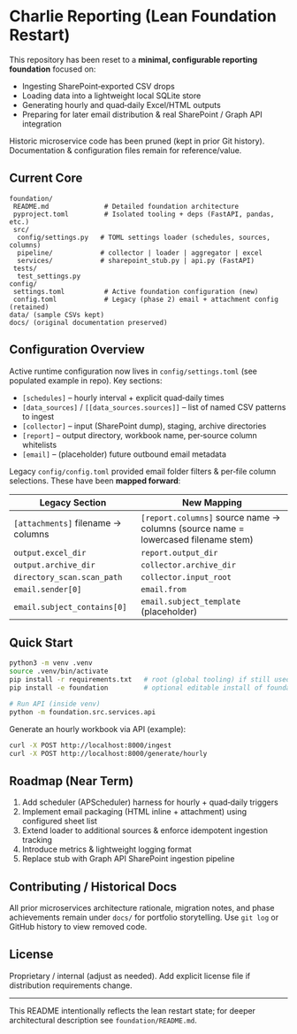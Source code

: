 # Charlie Reporting (Lean Foundation Restart)

This repository has been reset to a **minimal, configurable reporting foundation** focused on:

* Ingesting SharePoint‑exported CSV drops
* Loading data into a lightweight local SQLite store
* Generating hourly and quad‑daily Excel/HTML outputs
* Preparing for later email distribution & real SharePoint / Graph API integration

Historic microservice code has been pruned (kept in prior Git history). Documentation & configuration files remain for reference/value.

## Current Core

```text
foundation/
 README.md              # Detailed foundation architecture
 pyproject.toml         # Isolated tooling + deps (FastAPI, pandas, etc.)
 src/
  config/settings.py   # TOML settings loader (schedules, sources, columns)
  pipeline/            # collector | loader | aggregator | excel
  services/            # sharepoint_stub.py | api.py (FastAPI)
 tests/
  test_settings.py
config/
 settings.toml          # Active foundation configuration (new)
 config.toml            # Legacy (phase 2) email + attachment config (retained)
data/ (sample CSVs kept)
docs/ (original documentation preserved)
```

## Configuration Overview

Active runtime configuration now lives in `config/settings.toml` (see populated example in repo). Key sections:

* `[schedules]` – hourly interval + explicit quad‑daily times
* `[data_sources]` / `[[data_sources.sources]]` – list of named CSV patterns to ingest
* `[collector]` – input (SharePoint dump), staging, archive directories
* `[report]` – output directory, workbook name, per‑source column whitelists
* `[email]` – (placeholder) future outbound email metadata

Legacy `config/config.toml` provided email folder filters & per‑file column selections. These have been **mapped forward**:

| Legacy Section | New Mapping |
|----------------|-------------|
| `[attachments]` filename → columns | `[report.columns]` source name → columns (source name = lowercased filename stem) |
| `output.excel_dir` | `report.output_dir` |
| `output.archive_dir` | `collector.archive_dir` |
| `directory_scan.scan_path` | `collector.input_root` |
| `email.sender[0]` | `email.from` |
| `email.subject_contains[0]` | `email.subject_template` (placeholder) |

## Quick Start

```bash
python3 -m venv .venv
source .venv/bin/activate
pip install -r requirements.txt   # root (global tooling) if still used
pip install -e foundation         # optional editable install of foundation package

# Run API (inside venv)
python -m foundation.src.services.api
```

Generate an hourly workbook via API (example):

```bash
curl -X POST http://localhost:8000/ingest
curl -X POST http://localhost:8000/generate/hourly
```

## Roadmap (Near Term)

1. Add scheduler (APScheduler) harness for hourly + quad‑daily triggers
2. Implement email packaging (HTML inline + attachment) using configured sheet list
3. Extend loader to additional sources & enforce idempotent ingestion tracking
4. Introduce metrics & lightweight logging format
5. Replace stub with Graph API SharePoint ingestion pipeline

## Contributing / Historical Docs

All prior microservices architecture rationale, migration notes, and phase achievements remain under `docs/` for portfolio storytelling. Use `git log` or GitHub history to view removed code.

## License

Proprietary / internal (adjust as needed). Add explicit license file if distribution requirements change.

---
This README intentionally reflects the lean restart state; for deeper architectural description see `foundation/README.md`.
